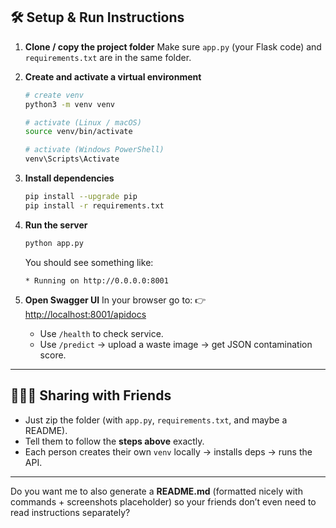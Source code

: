 ## 🛠 Setup & Run Instructions

1. **Clone / copy the project folder**
   Make sure `app.py` (your Flask code) and `requirements.txt` are in the same folder.

2. **Create and activate a virtual environment**

   ```bash
   # create venv
   python3 -m venv venv

   # activate (Linux / macOS)
   source venv/bin/activate

   # activate (Windows PowerShell)
   venv\Scripts\Activate
   ```

3. **Install dependencies**

   ```bash
   pip install --upgrade pip
   pip install -r requirements.txt
   ```

4. **Run the server**

   ```bash
   python app.py
   ```

   You should see something like:

   ```
   * Running on http://0.0.0.0:8001
   ```

5. **Open Swagger UI**
   In your browser go to:
   👉 [http://localhost:8001/apidocs](http://localhost:8001/apidocs)

   - Use `/health` to check service.
   - Use `/predict` → upload a waste image → get JSON contamination score.

---

## 🧑‍🤝‍🧑 Sharing with Friends

- Just zip the folder (with `app.py`, `requirements.txt`, and maybe a README).
- Tell them to follow the **steps above** exactly.
- Each person creates their own `venv` locally → installs deps → runs the API.

---

Do you want me to also generate a **README.md** (formatted nicely with commands + screenshots placeholder) so your friends don’t even need to read instructions separately?
